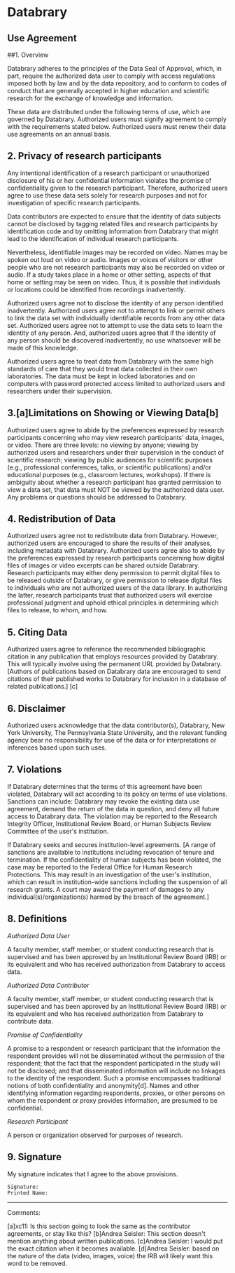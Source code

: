 # Databrary
## Use Agreement

##1. Overview

Databrary adheres to the principles of the Data Seal of Approval, which, in part, require the authorized data user to comply with access regulations imposed both by law and by the data repository, and to conform to codes of conduct that are generally accepted in higher education and scientific research for the exchange of knowledge and information.

These data are distributed under the following terms of use, which are governed by Databrary. Authorized users must signify agreement to comply with the requirements stated below. Authorized users must renew their data use agreements on an annual basis.

## 2. Privacy of research participants

Any intentional identification of a research participant or unauthorized disclosure of his or her confidential information violates the promise of confidentiality given to the research participant. Therefore, authorized users agree to use these data sets solely for research purposes and not for investigation of specific research participants.

Data contributors are expected to ensure that the identity of data subjects cannot be disclosed by tagging related files and research participants by identification code and by omitting information from Databrary that might lead to the identification of individual research participants.

Nevertheless, identifiable images may be recorded on video. Names may be spoken out loud on video or audio. Images or voices of visitors or other people who are not research participants may also be recorded on video or audio. If a study takes place in a home or other setting, aspects of that home or setting may be seen on video. Thus, it is possible that individuals or locations could be identified from recordings inadvertently.

Authorized users agree not to disclose the identity of any person identified inadvertently. Authorized users agree not to attempt to link or permit others to link the data set with individually identifiable records from any other data set. Authorized users agree not to attempt to use the data sets to learn the identity of any person. And, authorized users agree that if the identity of any person should be discovered inadvertently, no use whatsoever will be made of this knowledge.

Authorized users agree to treat data from Databrary with the same high standards of care that they would treat data collected in their own laboratories. The data must be kept in locked laboratories and on computers with password protected access limited to authorized users and researchers under their supervision.

## 3.[a]Limitations on Showing or Viewing Data[b]

Authorized users agree to abide by the preferences expressed by research participants concerning who may view research participants' data, images, or video. There are three levels: no viewing by anyone; viewing by authorized users and researchers under their supervision in the conduct of scientific research; viewing by public audiences for scientific purposes (e.g., professional conferences, talks, or scientific publications) and/or educational purposes (e.g., classroom lectures, workshops). If there is ambiguity about whether a research participant has granted permission to view a data set, that data must NOT be viewed by the authorized data user. Any problems or questions should be addressed to Databrary.

## 4. Redistribution of Data
Authorized users agree not to redistribute data from Databrary. However, authorized users are encouraged to share the results of their analyses, including metadata with Databrary. Authorized users agree also to abide by the preferences expressed by research participants concerning how digital files of images or video excerpts can be shared outside Databrary. Research participants may either deny permission to permit digital files to be released outside of Databrary, or give permission to release digital files to individuals who are not authorized users of the data library. In authorizing the latter, research participants trust that authorized users will exercise professional judgment and uphold ethical principles in determining which files to release, to whom, and how.

## 5. Citing Data
Authorized users agree to reference the recommended bibliographic citation in any publication that employs resources provided by Databrary. This will typically involve using the permanent URL provided by Databrary. [Authors of publications based on Databrary data are encouraged to send citations of their published works to Databrary for inclusion in a database of related publications.]
[c]

## 6. Disclaimer
Authorized users acknowledge that the data contributor(s), Databrary, New York University, The Pennsylvania State University, and the relevant funding agency bear no responsibility for use of the data or for interpretations or inferences based upon such uses.

## 7. Violations

If Databrary determines that the terms of this agreement have been violated, Databrary will act according to its policy on terms of use violations. Sanctions can include: Databrary may revoke the existing data use agreement, demand the return of the data in question, and deny all future access to Databrary data. The violation may be reported to the Research Integrity Officer, Institutional Review Board, or Human Subjects Review Committee of the user's institution.

If Databrary seeks and secures institution-level agreements. [A range of sanctions are available to institutions including revocation of tenure and termination. If the confidentiality of human subjects has been violated, the case may be reported to the Federal Office for Human Research Protections. This may result in an investigation of the user's institution, which can result in institution-wide sanctions including the suspension of all research grants. A court may award the payment of damages to any individual(s)/organization(s) harmed by the breach of the agreement.]

## 8. Definitions

_Authorized Data User_

A faculty member, staff member, or student conducting research that is supervised and has been approved by an Institutional Review Board (IRB) or its equivalent and who has received authorization from Databrary to access data.

_Authorized Data Contributor_

A faculty member, staff member, or student conducting research that is supervised and has been approved by an Institutional Review Board (IRB) or its equivalent and who has received authorization from Databrary to contribute data.

_Promise of Confidentiality_

A promise to a respondent or research participant that the information the respondent provides will not be disseminated without the permission of the respondent; that the fact that the respondent participated in the study will not be disclosed; and that disseminated information will include no linkages to the identity of the respondent. Such a promise encompasses traditional notions of both confidentiality and anonymity[d]. Names and other identifying information regarding respondents, proxies, or other persons on whom the respondent or proxy provides information, are presumed to be confidential.

_Research Participant_

A person or organization observed for purposes of research.

## 9. Signature

My signature indicates that I agree to the above provisions.


  
	Signature:
	Printed Name:

---
Comments:

[a]xc11:
Is this section going to look the same as the contributor agreements, or stay like this?
[b]Andrea Seisler:
This section doesn't mention anything about written publications.
[c]Andrea Seisler:
I would put the exact citation when it becomes available.
[d]Andrea Seisler:
based on the nature of the data (video, images, voice)  the IRB will likely want this word to be removed.
